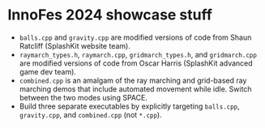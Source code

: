 # InnoFes 2024 showcase stuff

- `balls.cpp` and `gravity.cpp` are modified versions of code from Shaun Ratcliff (SplashKit website team).
- `raymarch_types.h`, `raymarch.cpp`, `gridmarch_types.h`, and `gridmarch.cpp` are modified versions of code from Oscar Harris (SplashKit advanced game dev team).
- `combined.cpp` is an amalgam of the ray marching and grid-based ray marching demos that include automated movement while idle. Switch between the two modes using SPACE.
- Build three separate executables by explicitly targeting `balls.cpp`, `gravity.cpp`, and `combined.cpp` (not `*.cpp`).
